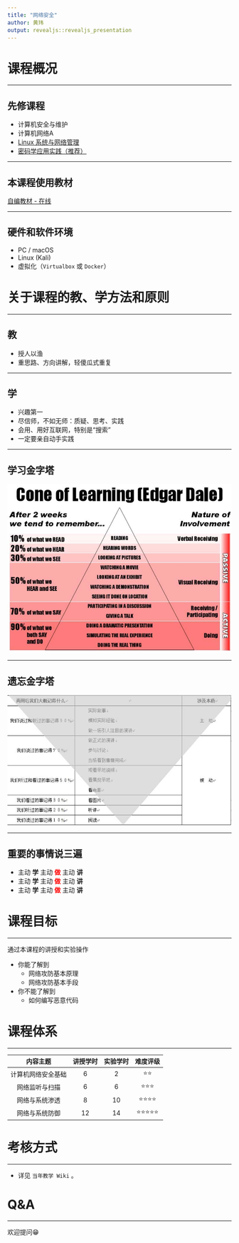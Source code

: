```yaml
---
title: "网络安全"
author: 黄玮
output: revealjs::revealjs_presentation
---
```


# 课程概况

---

## 先修课程

* 计算机安全与维护
* 计算机⽹络A
* [Linux 系统与网络管理](https://c4pr1c3.github.io/cuc-wiki/linux.html)
* [密码学应用实践（推荐）](https://c4pr1c3.github.io/cuc-wiki/ac.html)

---

## 本课程使用教材

[自编教材 - 在线](https://c4pr1c3.github.io/cuc-ns/)

---

## 硬件和软件环境

* PC / macOS
* Linux (Kali)
* 虚拟化（`Virtualbox` 或 `Docker`）

# 关于课程的教、学方法和原则

---

## 教

* 授⼈以渔
* 重思路、⽅向讲解，轻傻瓜式重复

---

## 学

* 兴趣第⼀
* 尽信师，不如⽆师：质疑、思考、实践
* 会用、用好互联⽹，特别是“搜索”
* ⼀定要亲自动⼿实践 

---

## 学习金字塔

![](images/chap0x01/pyramid-1.jpg)

---

## 遗忘金字塔

![](images/chap0x01/pyramid-2.jpg)

---

## 重要的事情说三遍

* 主动 **学** 主动 <font color='red'>**做**</font> 主动 **讲**
* 主动 **学** 主动 <font color='red'>**做**</font> 主动 **讲**
* 主动 **学** 主动 <font color='red'>**做**</font> 主动 **讲**

# 课程目标

---

通过本课程的讲授和实验操作

* 你能了解到
    * ⽹络攻防基本原理
    * ⽹络攻防基本⼿段
* 你不能了解到
    * 如何编写恶意代码

# 课程体系

---

| 内容主题           | 讲授学时 | 实验学时 | 难度评级   |
| :-:                | :-:      | :-:      | :-:        |
| 计算机网络安全基础 | 6        | 2        | ⭐️⭐️       |
| 网络监听与扫描     | 6        | 6        | ⭐️⭐️⭐️     |
| 网络与系统渗透     | 8        | 10       | ⭐️⭐️⭐️⭐️   |
| 网络与系统防御     | 12       | 14       | ⭐️⭐️⭐️⭐️⭐️ |

# 考核方式

---

* 详见 `当年教学 Wiki` 。

# Q&A

---

欢迎提问😁

